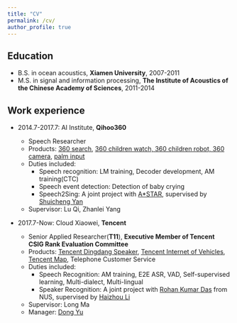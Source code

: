 ```yaml
---
title: "CV"
permalink: /cv/
author_profile: true
---
```


## Education
* B.S. in ocean acoustics, **Xiamen University**, 2007-2011
* M.S. in signal and information processing, **The Institute of Acoustics of the Chinese Academy of Sciences**, 2011-2014

## Work experience
* 2014.7-2017.7: AI Institute, **Qihoo360**
  * Speech Researcher
  * Products: [360 search](https://www.so.com/), [360 children watch, 360 children robot, 360 camera](https://mall.360.cn/ac/360PPR?utm_source=guanwanggd02), [palm input](http://www.xinshuru.com/win_record.html)
  * Duties included:
    * Speech recognition: LM training, Decoder development, AM training(CTC)
    * Speech event detection: Detection of baby crying
    * Speech2Sing: A joint project with [A*STAR](https://www.a-star.edu.sg/), supervised by [Shuicheng Yan](https://www.linkedin.com/in/shuicheng-yan-123a866/?originalSubdomain=sg)
  * Supervisor: Lu Qi, Zhanlei Yang

* 2017.7-Now: Cloud Xiaowei, **Tencent**
  * Senior Applied Researcher(**T11**), **Executive Member of Tencent CSIG Rank Evaluation Committee**
  * Products: [Tencent Dingdang Speaker](https://dingdang.qq.com/dingdang_speaker.html), [Tencent Internet of Vehicles](https://cloud.tencent.com/solution/auto), [Tencent Map](https://map.qq.com/), Telephone Customer Service
  * Duties included:
    * Speech Recognition: AM training, E2E ASR, VAD, Self-supervised learning, Multi-dialect, Multi-lingual
    * Speaker Recognition: A joint project with [Rohan Kumar Das](https://sites.google.com/view/rohankumardas) from NUS, supervised by [Haizhou Li](https://ece.nus.edu.sg/hlt/faculty/)
  * Supervisor: Long Ma
  * Manager: [Dong Yu](https://sites.google.com/view/dongyu888/)
